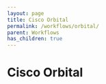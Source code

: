 ```yaml
---
layout: page
title: Cisco Orbital
permalink: /workflows/orbital/
parent: Workflows
has_children: true
---
```


# Cisco Orbital